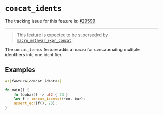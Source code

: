 # `concat_idents`

The tracking issue for this feature is: [#29599]

[#29599]: https://github.com/rust-lang/rust/issues/29599

------------------------

> This feature is expected to be superseded by [`macro_metavar_expr_concat`](../language-features/macro-metavar-expr-concat.md).

The `concat_idents` feature adds a macro for concatenating multiple identifiers
into one identifier.

## Examples

```rust
#![feature(concat_idents)]

fn main() {
    fn foobar() -> u32 { 23 }
    let f = concat_idents!(foo, bar);
    assert_eq!(f(), 23);
}
```
